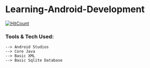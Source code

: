 # Learning-Android-Development


[![HitCount](http://hits.dwyl.com/deepakjaiswal2018/Leaarning-Android-Development.svg)](http://hits.dwyl.com/deepakjaiswal2018/Leaarning-Android-Development)
  
  
### Tools & Tech Used:
```
--> Android Studios
--> Core Java
--> Basic XML
--> Basic Sqlite Database
```
